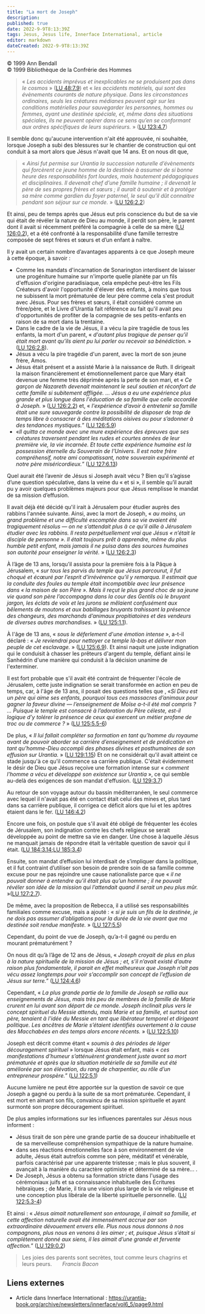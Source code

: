 ```yaml
---
title: "La mort de Joseph"
description: 
published: true
date: 2022-9-9T8:13:39Z
tags: Jesus, Jesus life, Innerface International, article
editor: markdown
dateCreated: 2022-9-9T8:13:39Z
---
```


<p class="v-card v-sheet theme--light gray lighten-3 px-2">© 1999 Ann Bendall<br>© 1999 Bibliothèque de la Confrérie des Hommes</p>


> « _Les accidents imprévus et inexplicables ne se produisent pas dans le cosmos_ » (<a id="a13_85"></a>[LU 48:7.9](/fr/The_Urantia_Book/48#p7_9)) et « _les accidents matériels, qui sont des évènements courants de nature physique. Dans les circonstances ordinaires, seuls les créatures médianes peuvent agir sur les conditions matérielles pour sauvegarder les personnes, hommes ou femmes, ayant une destinée spéciale, et, même dans des situations spéciales, ils ne peuvent opérer dans ce sens qu’en se conformant aux ordres spécifiques de leurs supérieurs._ » (<a id="a13_542"></a>[LU 123:4.7](/fr/The_Urantia_Book/123#p4_7))

Il semble donc qu'aucune intervention n'ait été approuvée, ni souhaitée, lorsque Joseph a subi des blessures sur le chantier de construction qui ont conduit à sa mort alors que Jésus n'avait que 14 ans. Et on nous dit que,

> « _Ainsi fut permise sur Urantia la succession naturelle d’évènements qui forcèrent ce jeune homme de la destinée à assumer de si bonne heure des responsabilités fort lourdes, mais hautement pédagogiques et disciplinaires. Il devenait chef d’une famille humaine ; il devenait le père de ses propres frères et sœurs ; il aurait à soutenir et à protéger sa mère comme gardien du foyer paternel, le seul qu’il dût connaitre pendant son séjour sur ce monde._ » (<a id="a17_460"></a>[LU 126:2.2](/fr/The_Urantia_Book/126#p2_2))

Et ainsi, peu de temps après que Jésus eut pris conscience du but de sa vie qui était de révéler la nature de Dieu au monde, il perdit son père, le parent dont il avait si récemment préféré la compagnie à celle de sa mère (<a id="a19_223"></a>[LU 126:0.2](/fr/The_Urantia_Book/126#p0_2)), et a été confronté à la responsabilité d’une famille terrestre composée de sept frères et sœurs et d’un enfant à naître.

Il y avait un certain nombre d’avantages apparents à ce que Joseph meure à cette époque, à savoir :

- Comme les mandats d'incarnation de Sonarington interdisent de laisser une progéniture humaine sur n'importe quelle planète par un fils d'effusion d'origine paradisiaque, cela empêche peut-être les Fils Créateurs d'avoir l'opportunité d'élever des enfants, à moins que tous ne subissent la mort prématurée de leur père comme cela s'est produit avec Jésus. Pour ses frères et sœurs, il était considéré comme un frère/père, et le Livre d'Urantia fait référence au fait qu'il avait peu d'opportunités de profiter de la compagnie de ses petits-enfants en raison de sa mort dans la trentaine.
- Dans le cadre de la vie de Jésus, il a vécu la pire tragédie de tous les enfants, la mort d'un parent, « _d'autant plus tragique de penser qu’il était mort avant qu’ils aient pu lui parler ou recevoir sa bénédiction._ » (<a id="a24_223"></a>[LU 126:2.8](/fr/The_Urantia_Book/126#p2_8)).
- Jésus a vécu la pire tragédie d'un parent, avec la mort de son jeune frère, Amos.
- Jésus était présent et a assisté Marie à la naissance de Ruth. Il dirigeait la maison financièrement et émotionnellement parce que Mary était devenue une femme très déprimée après la perte de son mari, et « _Ce garçon de Nazareth devenait maintenant le seul soutien et réconfort de cette famille si subitement affligée. ... Jésus a eu une expérience plus grande et plus longue dans l'éducation de sa famille que celle accordée à Joseph._ » (<a id="a26_443"></a>[LU 126:2.2](/fr/The_Urantia_Book/126#p2_2)) et, « _l'expérience d’avoir à entretenir sa famille était une sure sauvegarde contre la possibilité de disposer de trop de temps libre à consacrer à des méditations oisives ou pour s’adonner à des tendances mystiques._” (<a id="a26_709"></a>[LU 126:5.9](/fr/The_Urantia_Book/126#p5_9))
- «_Il quitta ce monde avec une mure expérience des épreuves que ses créatures traversent pendant les rudes et courtes années de leur première vie, la vie incarnée. Et toute cette expérience humaine est la possession éternelle du Souverain de l’Univers. Il est notre frère compréhensif, notre ami compatissant, notre souverain expérimenté et notre père miséricordieux._” (<a id="a27_372"></a>[LU 127:6.13](/fr/The_Urantia_Book/127#p6_13))

Quel aurait été l’avenir de Jésus si Joseph avait vécu ? Bien qu’il s’agisse d’une question spéculative, dans la veine du « et si », il semble qu’il aurait pu y avoir quelques problèmes majeurs pour que Jésus remplisse le mandat de sa mission d’effusion.

Il avait déjà été décidé qu'il irait à Jérusalem pour étudier auprès des rabbins l'année suivante. Ainsi, avec la mort de Joseph, « _au moins, un grand problème et une difficulté escomptée dans sa vie avaient été tragiquement résolus — on ne s’attendait plus à ce qu’il aille à Jérusalem étudier avec les rabbins. Il resta perpétuellement vrai que Jésus « n’était le disciple de personne ». Il était toujours prêt à apprendre, même du plus humble petit enfant, mais jamais il ne puisa dans des sources humaines son autorité pour enseigner la vérité._ » (<a id="a31_554"></a>[LU 126:2.3](/fr/The_Urantia_Book/126#p2_3))

À l’âge de 13 ans, lorsqu’il assista pour la première fois à la Pâque à Jérusalem, « _sur tous les parvis du temple que Jésus parcourut, il fut choqué et écœuré par l’esprit d’irrévérence qu’il y remarqua. Il estimait que la conduite des foules au temple était incompatible avec leur présence dans « la maison de son Père ». Mais il reçut le plus grand choc de sa jeune vie quand son père l’accompagna dans la cour des Gentils où le bruyant jargon, les éclats de voix et les jurons se mêlaient confusément aux bêlements de moutons et aux babillages bruyants trahissant la présence des changeurs, des marchands d’animaux propitiatoires et des vendeurs de diverses autres marchandises._ » (<a id="a33_688"></a>[LU 125:1.1](/fr/The_Urantia_Book/125#p1_1)).

À l'âge de 13 ans, « _sous le déferlement d'une émotion intense_ », a-t-il déclaré : « _Je reviendrai pour nettoyer ce temple là-bas et délivrer mon peuple de cet esclavage._ » (<a id="a35_178"></a>[LU 125:6.9](/fr/The_Urantia_Book/125#p6_9)). Et ainsi naquit une juste indignation qui le conduisit à chasser les prêteurs d'argent du temple, défiant ainsi le Sanhédrin d'une manière qui conduisit à la décision unanime de l'exterminer.

Il est fort probable que s'il avait été contraint de fréquenter l'école de Jérusalem, cette juste indignation se serait transformée en action en peu de temps, car, à l'âge de 13 ans, il posait des questions telles que , «_Si Dieu est un père qui aime ses enfants, pourquoi tous ces massacres d’animaux pour gagner la faveur divine — l’enseignement de Moïse a-t-il été mal compris ? ... Puisque le temple est consacré à l’adoration du Père céleste, est-il logique d’y tolérer la présence de ceux qui exercent un métier profane de troc ou de commerce ?_ » (<a id="a37_555"></a>[LU 125:5.5-6](/fr/The_Urantia_Book/125#p5_5))

De plus, « _Il lui fallait compléter sa formation en tant qu’homme du royaume avant de pouvoir aborder sa carrière d’enseignement et de prédication en tant qu’homme-Dieu accompli des phases divines et posthumaines de son effusion sur Urantia._ » (<a id="a39_247"></a>[LU 129:1.15](/fr/The_Urantia_Book/129#p1_15)) Et on ne considérait qu'il avait atteint ce stade jusqu'à ce qu'il commence sa carrière publique. C'était évidemment le désir de Dieu que Jésus reçoive une formation intense sur « _comment l'homme a vécu et développé son existence sur Urantia_ », ce qui semble au-delà des exigences de son mandat d'effusion. (<a id="a39_604"></a>[LU 129:3.7](/fr/The_Urantia_Book/129#p3_7))

Au retour de son voyage autour du bassin méditerranéen, le seul commerce avec lequel il n'avait pas été en contact était celui des mines et, plus tard dans sa carrière publique, il corrigea ce déficit alors que lui et les apôtres étaient dans le fer. (<a id="a41_252"></a>[LU 146:4.2](/fr/The_Urantia_Book/146#p4_2))

Encore une fois, on postule que s'il avait été obligé de fréquenter les écoles de Jérusalem, son indignation contre les chefs religieux se serait développée au point de mettre sa vie en danger. Une chose à laquelle Jésus ne manquait jamais de répondre était la véritable question de savoir qui il était. (<a id="a43_305"></a>[LU 184:3.14](/fr/The_Urantia_Book/184#p3_14);<a id="a43_351"></a>[LU 185:3.4](/fr/The_Urantia_Book/185#p3_4))

Ensuite, son mandat d’effusion lui interdisait de s’impliquer dans la politique, et il fut contraint d’utiliser son besoin de prendre soin de sa famille comme excuse pour ne pas rejoindre une cause nationaliste parce que « _il ne pouvait donner à entendre qu’il était plus qu’un homme ; il ne pouvait révéler son idée de la mission qui l’attendait quand il serait un peu plus mûr._ »(<a id="a45_384"></a>[LU 127:2.7](/fr/The_Urantia_Book/127#p2_7)).

De même, avec la proposition de Rebecca, il a utilisé ses responsabilités familiales comme excuse, mais a ajouté : « _si je suis un fils de la destinée, je ne dois pas assumer d’obligations pour la durée de la vie avant que ma destinée soit rendue manifeste._ » (<a id="a47_263"></a>[LU 127:5.5](/fr/The_Urantia_Book/127#p5_5))

Cependant, du point de vue de Joseph, qu’a-t-il gagné ou perdu en mourant prématurément ?

On nous dit qu’à l’âge de 12 ans de Jésus, « _Joseph croyait de plus en plus à la nature spirituelle de la mission de Jésus ; et, s’il n’avait existé d’autre raison plus fondamentale, il parait en effet malheureux que Joseph n’ait pas vécu assez longtemps pour voir s’accomplir son concept de l’effusion de Jésus sur terre._” (<a id="a51_327"></a>[LU 124:4.6](/fr/The_Urantia_Book/124#p4_6))

Cependant, « _La plus grande partie de la famille de Joseph se rallia aux enseignements de Jésus, mais très peu de membres de la famille de Marie crurent en lui avant son départ de ce monde. Joseph inclinait plus vers le concept spirituel du Messie attendu, mais Marie et sa famille, et surtout son père, tenaient à l’idée du Messie en tant que libérateur temporel et dirigeant politique. Les ancêtres de Marie s’étaient identifiés ouvertement à la cause des Macchabées en des temps alors encore récents._ » (<a id="a53_509"></a>[LU 122:5.10](/fr/The_Urantia_Book/122#p5_10))

Joseph est décrit comme étant « _soumis à des périodes de léger découragement spirituel_ » lorsque Jésus était enfant, mais « _ces manifestations d’humeur s’atténuèrent grandement juste avant sa mort prématurée et après que la situation matérielle de sa famille eut été améliorée par son élévation, du rang de charpentier, au rôle d’un entrepreneur prospère._” (<a id="a55_362"></a>[LU 122:5.1](/fr/The_Urantia_Book/122#p5_1))

Aucune lumière ne peut être apportée sur la question de savoir ce que Joseph a gagné ou perdu à la suite de sa mort prématurée. Cependant, il est mort en aimant son fils, convaincu de sa mission spirituelle et ayant surmonté son propre découragement spirituel.

De plus amples informations sur les influences parentales sur Jésus nous informent :

- Jésus tirait de son père une grande partie de sa douceur inhabituelle et de sa merveilleuse compréhension sympathique de la nature humaine. 
- dans ses réactions émotionnelles face à son environnement de vie adulte, Jésus était autrefois comme son père, méditatif et vénérable, parfois caractérisé par une apparente tristesse ; mais le plus souvent, il avançait à la manière du caractère optimiste et déterminé de sa mère... .
- De Joseph, Jésus a obtenu sa formation stricte dans l'usage des cérémoniaux juifs et sa connaissance inhabituelle des Écritures hébraïques ; de Marie, il tira une vision plus large de la vie religieuse et une conception plus libérale de la liberté spirituelle personnelle. (<a id="a63_276"></a>[LU 122:5.3-4](/fr/The_Urantia_Book/122#p5_3))

Et ainsi : « _Jésus aimait naturellement son entourage, il aimait sa famille, et cette affection naturelle avait été immensément accrue par son extraordinaire dévouement envers elle. Plus nous nous donnons à nos compagnons, plus nous en venons à les aimer ; et, puisque Jésus s’était si complètement donné aux siens, il les aimait d’une grande et fervente affection._” (<a id="a65_370"></a>[LU 129:0.2](/fr/The_Urantia_Book/129#p0_2))

> Les joies des parents sont secrètes, tout comme leurs chagrins et leurs peurs.
> &nbsp; &nbsp; &nbsp; _Francis Bacon_

## Liens externes

- Article dans Innerface International : https://urantia-book.org/archive/newsletters/innerface/vol6_5/page9.html




